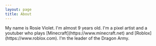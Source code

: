 ```yaml
---
layout: page
title: About
---
```


<p class="message">
My name is Rosie Violet. I'm almost 9 years old. I'm a pixel artist and a youtuber who plays [Minecraft](https://www.minecraft.net) and [Roblox](https://www.roblox.com). I'm the leader of the Dragon Army.
</p>

